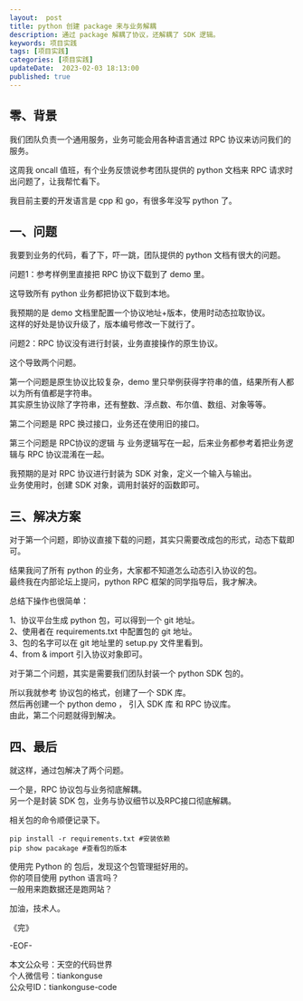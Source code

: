 ```yaml
---   
layout:  post  
title: python 创建 package 来与业务解耦   
description: 通过 package 解耦了协议，还解耦了 SDK 逻辑。  
keywords: 项目实践  
tags: [项目实践]    
categories: [项目实践]  
updateDate:  2023-02-03 18:13:00  
published: true  
---  
```


## 零、背景  


我们团队负责一个通用服务，业务可能会用各种语言通过 RPC 协议来访问我们的服务。  


这周我 oncall 值班，有个业务反馈说参考团队提供的 python 文档来 RPC 请求时出问题了，让我帮忙看下。  


我目前主要的开发语言是 cpp 和 go，有很多年没写 python 了。  


## 一、问题  


我要到业务的代码，看了下，吓一跳，团队提供的 python 文档有很大的问题。    


问题1：参考样例里直接把 RPC 协议下载到了 demo 里。  


这导致所有 python 业务都把协议下载到本地。  


我预期的是 demo 文档里配置一个协议地址+版本，使用时动态拉取协议。  
这样的好处是协议升级了，版本编号修改一下就行了。  



问题2：RPC 协议没有进行封装，业务直接操作的原生协议。  


这个导致两个问题。  


第一个问题是原生协议比较复杂，demo 里只举例获得字符串的值，结果所有人都以为所有值都是字符串。  
其实原生协议除了字符串，还有整数、浮点数、布尔值、数组、对象等等。  


第二个问题是 RPC 换过接口，业务还在使用旧的接口。  


第三个问题是 RPC协议的逻辑 与 业务逻辑写在一起，后来业务都参考着把业务逻辑与 RPC 协议混淆在一起。  


我预期的是对 RPC 协议进行封装为 SDK 对象，定义一个输入与输出。  
业务使用时，创建 SDK 对象，调用封装好的函数即可。  


## 三、解决方案    


对于第一个问题，即协议直接下载的问题，其实只需要改成包的形式，动态下载即可。  


结果我问了所有 python 的业务，大家都不知道怎么动态引入协议的包。  
最终我在内部论坛上提问，python RPC 框架的同学指导后，我才解决。  


总结下操作也很简单：  


1、协议平台生成 python 包，可以得到一个 git 地址。  
2、使用者在 requirements.txt 中配置包的 git 地址。  
3、包的名字可以在 git 地址里的 setup.py 文件里看到。  
4、from & import 引入协议对象即可。  



对于第二个问题，其实是需要我们团队封装一个 python SDK 包的。  


所以我就参考 协议包的格式，创建了一个 SDK 库。  
然后再创建一个 python demo ， 引入 SDK 库 和 RPC 协议库。  
由此，第二个问题就得到解决。  


## 四、最后  

就这样，通过包解决了两个问题。  


一个是，RPC 协议包与业务彻底解耦。  
另一个是封装 SDK 包，业务与协议细节以及RPC接口彻底解耦。  


相关包的命令顺便记录下。  


```
pip install -r requirements.txt #安装依赖
pip show pacakage #查看包的版本
```


使用完 Python 的 包后，发现这个包管理挺好用的。  
你的项目使用 python 语言吗？  
一般用来跑数据还是跑网站？  



加油，技术人。  


《完》  


-EOF-  



本文公众号：天空的代码世界  
个人微信号：tiankonguse  
公众号ID：tiankonguse-code  
  

